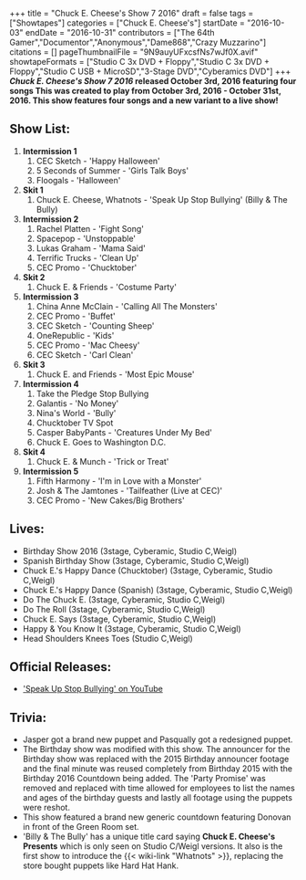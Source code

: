 +++
title = "Chuck E. Cheese's Show 7 2016"
draft = false
tags = ["Showtapes"]
categories = ["Chuck E. Cheese's"]
startDate = "2016-10-03"
endDate = "2016-10-31"
contributors = ["The 64th Gamer","Documentor","Anonymous","Dame868","Crazy Muzzarino"]
citations = []
pageThumbnailFile = "9N9auyUFxcsfNs7wJf0X.avif"
showtapeFormats = ["Studio C 3x DVD + Floppy","Studio C 3x DVD + Floppy","Studio C USB + MicroSD","3-Stage DVD","Cyberamics DVD"]
+++
***Chuck E. Cheese's Show 7 2016* released October 3rd, 2016 featuring four songs
This was created to play from October 3rd, 2016 - October 31st, 2016. This show features four songs and a new variant to a live show!**

## Show List:

1.  **Intermission 1**
    1.  CEC Sketch - 'Happy Halloween'
    2.  5 Seconds of Summer - 'Girls Talk Boys'
    3.  Floogals - 'Halloween'
2.  **Skit 1**
    1.  Chuck E. Cheese, Whatnots - 'Speak Up Stop Bullying' (Billy & The Bully)
3.  **Intermission 2**
    1.  Rachel Platten - 'Fight Song'
    2.  Spacepop - 'Unstoppable'
    3.  Lukas Graham - 'Mama Said'
    4.  Terrific Trucks - 'Clean Up'
    5.  CEC Promo - 'Chucktober'
4.  **Skit 2**
    1.  Chuck E. & Friends - 'Costume Party'
5.  **Intermission 3**
    1.  China Anne McClain - 'Calling All The Monsters'
    2.  CEC Promo - 'Buffet'
    3.  CEC Sketch - 'Counting Sheep'
    4.  OneRepublic - 'Kids'
    5.  CEC Promo - 'Mac Cheesy'
    6.  CEC Sketch - 'Carl Clean'
6.  **Skit 3**
    1.  Chuck E. and Friends - 'Most Epic Mouse'
7.  **Intermission 4**
    1.  Take the Pledge Stop Bullying
    2.  Galantis - 'No Money'
    3.  Nina's World - 'Bully'
    4.  Chucktober TV Spot
    5.  Casper BabyPants - 'Creatures Under My Bed'
    6.  Chuck E. Goes to Washington D.C.
8.  **Skit 4**
    1.  Chuck E. & Munch - 'Trick or Treat'
9.  **Intermission 5**
    1.  Fifth Harmony - 'I'm in Love with a Monster'
    2.  Josh & The Jamtones - 'Tailfeather (Live at CEC)'
    3.  CEC Promo - 'New Cakes/Big Brothers'

## Lives:

- Birthday Show 2016 (3stage, Cyberamic, Studio C,Weigl)
- Spanish Birthday Show (3stage, Cyberamic, Studio C,Weigl)
- Chuck E.'s Happy Dance (Chucktober) (3stage, Cyberamic, Studio C,Weigl)
- Chuck E.'s Happy Dance (Spanish) (3stage, Cyberamic, Studio C,Weigl)
- Do The Chuck E. (3stage, Cyberamic, Studio C,Weigl)
- Do The Roll (3stage, Cyberamic, Studio C,Weigl)
- Chuck E. Says (3stage, Cyberamic, Studio C,Weigl)
- Happy & You Know It (3stage, Cyberamic, Studio C,Weigl)
- Head Shoulders Knees Toes (Studio C,Weigl)

## Official Releases:

- ['Speak Up Stop Bullying' on YouTube](https://www.youtube.com/watch?v=UeatruKr0kY)

## Trivia:

- Jasper got a brand new puppet and Pasqually got a redesigned puppet.
- The Birthday show was modified with this show. The announcer for the Birthday show was replaced with the 2015 Birthday announcer footage and the final minute was reused completely from Birthday 2015 with the Birthday 2016 Countdown being added. The 'Party Promise' was removed and replaced with time allowed for employees to list the names and ages of the birthday guests and lastly all footage using the puppets were reshot.
- This show featured a brand new generic countdown featuring Donovan in front of the Green Room set.
- 'Billy & The Bully' has a unique title card saying **Chuck E. Cheese's Presents** which is only seen on Studio C/Weigl versions. It also is the first show to introduce the {{< wiki-link "Whatnots" >}}, replacing the store bought puppets like Hard Hat Hank.
